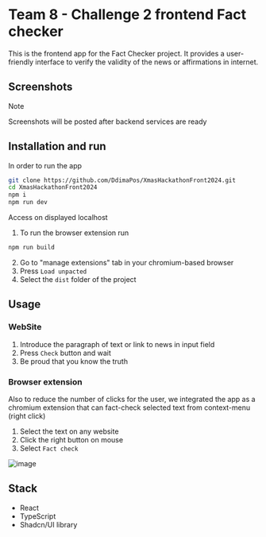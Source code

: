 # Team 8 - Challenge 2 frontend Fact checker

This is the frontend app for the Fact Checker project. It provides a user-friendly interface 
to verify the validity of the news or affirmations in internet.

## Screenshots

> [!note] 
> Screenshots will be posted after backend services are ready

## Installation and run

In order to run the app
```bash
git clone https://github.com/DdimaPos/XmasHackathonFront2024.git
cd XmasHackathonFront2024
npm i
npm run dev
```
Access on displayed localhost

1. To run the browser extension run
```bash
npm run build
```
2. Go to "manage extensions" tab in your chromium-based browser
3. Press `Load unpacted`
4. Select the `dist` folder of the project

## Usage

### WebSite

1. Introduce the paragraph of text or link to news in input field
2. Press `Check` button and wait
3. Be proud that you know the truth

### Browser extension

Also to reduce the number of clicks for the user, we integrated the app as a chromium extension
that can fact-check selected text from context-menu (right click)

1. Select the text on any website
2. Click the right button on mouse
3. Select `Fact check`
   
![image](https://github.com/user-attachments/assets/2c18413b-22ac-417a-bd04-8cf9bf507a0d)

## Stack

- React
- TypeScript
- Shadcn/UI library

